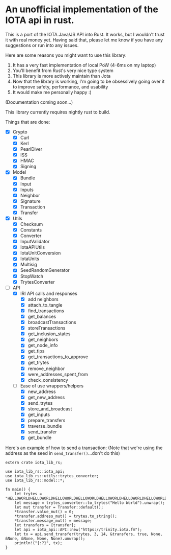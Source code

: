 # An unofficial implementation of the IOTA api in rust.

This is a port of the IOTA Java/JS API into Rust. It works, but I wouldn't trust it with real money yet. Having said that, please let me know if you have any suggestions or run into any issues.

Here are some reasons you might want to use this library:
1. It has a very fast implementation of local PoW (4-6ms on my laptop)
2. You'll benefit from Rust's very nice type system
3. This library is more actively maintain than Jota
4. Now that the library is working, I'm going to be obsessively going over it to improve safety, performance, and usability
5. It would make me personally happy :)

(Documentation coming soon...)

This library currently requires nightly rust to build.

Things that are done:

- [x] Crypto
    - [x] Curl
    - [x] Kerl
    - [x] PearlDiver
    - [x] ISS
    - [x] HMAC
    - [x] Signing
- [x] Model
    - [x] Bundle
    - [x] Input
    - [x] Inputs
    - [x] Neighbor
    - [x] Signature
    - [x] Transaction
    - [x] Transfer
- [x] Utils
    - [x] Checksum
    - [x] Constants
    - [x] Converter
    - [x] InputValidator
    - [x] IotaAPIUtils
    - [x] IotaUnitConversion
    - [x] IotaUnits
    - [x] Multisig
    - [x] SeedRandomGenerator
    - [x] StopWatch
    - [x] TrytesConverter
- [ ] API
    - [x] IRI API calls and responses
        - [x] add neighbors
        - [x] attach_to_tangle
        - [x] find_transactions
        - [x] get_balances
        - [x] broadcastTransactions
        - [x] storeTransactions
        - [x] get_inclusion_states
        - [x] get_neighbors
        - [x] get_node_info
        - [x] get_tips
        - [x] get_transactions_to_approve
        - [x] get_trytes
        - [x] remove_neighbor
        - [x] were_addresses_spent_from
        - [x] check_consistency
    - [ ] Ease of use wrappers/helpers
        - [x] new_address
        - [x] get_new_address
        - [x] send_trytes
        - [x] store_and_broadcast
        - [x] get_inputs
        - [x] prepare_transfers
        - [x] traverse_bundle
        - [x] send_transfer
        - [x] get_bundle

Here's an example of how to send a transaction: (Note that we're using the address as the seed in `send_transfer()`...don't do this)
```
extern crate iota_lib_rs;

use iota_lib_rs::iota_api;
use iota_lib_rs::utils::trytes_converter;
use iota_lib_rs::model::*;

fn main() {
    let trytes = "HELLOWORLDHELLOWORLDHELLOWORLDHELLOWORLDHELLOWORLDHELLOWORLDHELLOWORLDHELLOWORLDD";
    let message = trytes_converter::to_trytes("Hello World").unwrap();
    let mut transfer = Transfer::default();
    *transfer.value_mut() = 0;
    *transfer.address_mut() = trytes.to_string();
    *transfer.message_mut() = message;
    let transfers = [transfer];
    let api = iota_api::API::new("https://trinity.iota.fm");
    let tx = api.send_transfer(trytes, 3, 14, &transfers, true, None, &None, &None, None, None).unwrap();
    println!("{:?}", tx);
}
```
